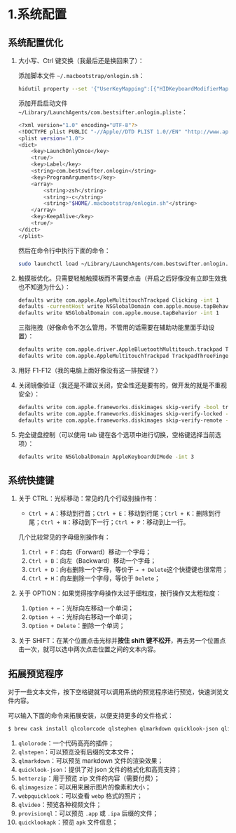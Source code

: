 # 1.系统配置

## 系统配置优化

1.  大小写、Ctrl 键交换（我最后还是换回来了）：

    添加脚本文件 `~/.macbootstrap/onlogin.sh`：

    ```bash
    hidutil property --set '{"UserKeyMapping":[{"HIDKeyboardModifierMappingSrc":0x700000039,"HIDKeyboardModifierMappingDst":0x7000000E0},{"HIDKeyboardModifierMappingSrc":0x7000000E0,"HIDKeyboardModifierMappingDst":0x700000039}]}'
    ```

    添加开启启动文件 `~/Library/LaunchAgents/com.bestsifter.onlogin.pliste`：

    ```bash
    <?xml version="1.0" encoding="UTF-8"?>
    <!DOCTYPE plist PUBLIC "-//Apple//DTD PLIST 1.0//EN" "http://www.apple.com/DTDs/PropertyList-1.0.dtd">
    <plist version="1.0">
    <dict>
        <key>LaunchOnlyOnce</key>
        <true/>
        <key>Label</key>
        <string>com.bestswifter.onlogin</string>
        <key>ProgramArguments</key>
        <array>
            <string>zsh</string>
            <string>-c</string>
            <string>"$HOME/.macbootstrap/onlogin.sh"</string>
        </array>
        <key>KeepAlive</key>
        <true/>
    </dict>
    </plist>
    ```

    然后在命令行中执行下面的命令：

    ```bash
    sudo launchctl load ~/Library/LaunchAgents/com.bestswifter.onlogin.plist
    ```
2.  触摸板优化。只需要轻触触摸板而不需要点击（开启之后好像没有立即生效我也不知道为什么）：

    ```bash
    defaults write com.apple.AppleMultitouchTrackpad Clicking -int 1
    defaults -currentHost write NSGlobalDomain com.apple.mouse.tapBehavior -int 1
    defaults write NSGlobalDomain com.apple.mouse.tapBehavior -int 1
    ```

    三指拖拽（好像命令不怎么管用，不管用的话需要在辅助功能里面手动设置）：

    ```bash
    defaults write com.apple.driver.AppleBluetoothMultitouch.trackpad TrackpadThreeFingerDrag -bool true
    defaults write com.apple.AppleMultitouchTrackpad TrackpadThreeFingerDrag -bool true
    ```
3. 用好 F1-F12（我的电脑上面好像没有这一排按键？）
4.  关闭镜像验证（我还是不建议关闭，安全性还是要有的，做开发的就是不重视安全）：

    ```bash
    defaults write com.apple.frameworks.diskimages skip-verify -bool true
    defaults write com.apple.frameworks.diskimages skip-verify-locked -bool true
    defaults write com.apple.frameworks.diskimages skip-verify-remote -bool true
    ```
5.  完全键盘控制（可以使用 tab 键在各个选项中进行切换，空格键选择当前选项）：

    ```bash
    defaults write NSGlobalDomain AppleKeyboardUIMode -int 3
    ```

## 系统快捷键

1.  关于 CTRL：光标移动：常见的几个行级别操作有：

    * `Ctrl + A`：移动到行首；`Ctrl + E`：移动到行尾；`Ctrl + K`：删除到行尾；`Ctrl + N`：移动到下一行；`Ctrl + P`：移动到上一行。

    几个比较常见的字母级别操作有：

    1. `Ctrl + F`：向右（Forward）移动一个字母；
    2. `Ctrl + B`：向左（Backward）移动一个字母；
    3. `Ctrl + D`：向右删除一个字母，等价于 `→ + Delete`这个快捷键也很常用；
    4. `Ctrl + H`：向左删除一个字母，等价于 `Delete`；
2. 关于 OPTION：如果觉得按字母操作太过于细粒度，按行操作又太粗粒度：
   1. `Option + ←`：光标向左移动一个单词；
   2. `Option + →`：光标向右移动一个单词；
   3. `Option + Delete`：删除一个单词；
3. 关于 SHIFT：在某个位置点击光标并**按住 shift 键不松开**，再去另一个位置点击一次，就可以选中两次点击位置之间的文本内容。

## 拓展预览程序

对于一些文本文件，按下空格键就可以调用系统的预览程序进行预览，快速浏览文件内容。

可以输入下面的命令来拓展安装，以便支持更多的文件格式：

```bash
$ brew cask install qlcolorcode qlstephen qlmarkdown quicklook-json qlimagesize webpquicklook qlvideo provisionql quicklookapk
```

1. `qlolorode`：一个代码高亮的插件；
2. `qlstepen`：可以预览没有后缀的文本文件；
3. `qlmarkdown`：可以预览 markdown 文件的渲染效果；
4. `quicklook-json`：提供了对 json 文件的格式化和高亮支持；
5. `betterzip`：用于预览 zip 文件的内容（需要付费）；
6. `qlimagesize`：可以用来展示图片的像素和大小；
7. `webpquicklook`：可以查看 `webp` 格式的照片；
8. `qlvideo`：预览各种视频文件；
9. `provisionql`：可以预览 `.app` 或 `.ipa` 后缀的文件；
10. `quicklookapk`：预览 `apk` 文件信息；
